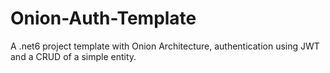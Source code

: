 # Onion-Auth-Template
A .net6 project template with Onion Architecture, authentication using JWT and a CRUD of a simple entity.
